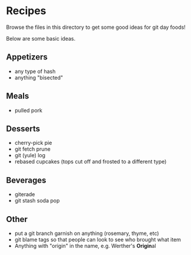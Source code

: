 # Recipes

Browse the files in this directory to get some good ideas for git day foods!

Below are some basic ideas.

## Appetizers

- any type of hash
- anything "bisected"

## Meals

- pulled pork

## Desserts

- cherry-pick pie
- git fetch prune
- git (yule) log
- rebased cupcakes (tops cut off and frosted to a different type)

## Beverages

- giterade
- git stash soda pop

## Other

- put a git branch garnish on anything (rosemary, thyme, etc)
- git blame tags so that people can look to see who brought what item
- Anything with "origin" in the name, e.g. Werther's **Origin**al

